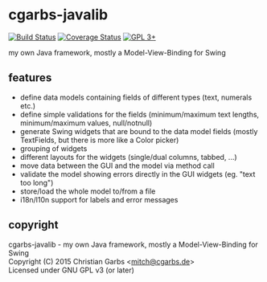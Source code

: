 cgarbs-javalib
==============
[![Build Status](https://travis-ci.org/mmitch/cgarbs-javalib.svg?branch=master)](https://travis-ci.org/mmitch/cgarbs-javali)
[![Coverage Status](https://codecov.io/github/mmitch/cgarbs-javalib/coverage.svg?branch=master)](https://codecov.io/github/mmitch/cgarbs-javalib?branch=master)
[![GPL 3+](https://img.shields.io/badge/license-GPL%203%2B-blue.svg)](http://www.gnu.org/licenses/gpl-3.0-standalone.html)

my own Java framework, mostly a Model-View-Binding for Swing

features
--------

* define data models containing fields of different types (text, numerals etc.)
* define simple validations for the fields (minimum/maximum text lengths, minimum/maximum values, null/notnull)
* generate Swing widgets that are bound to the data model fields (mostly TextFields, but there is more like a Color picker)
* grouping of widgets
* different layouts for the widgets (single/dual columns, tabbed, ...)
* move data between the GUI and the model via method call
* validate the model showing errors directly in the GUI widgets (eg. "text too long")
* store/load the whole model to/from a file
* i18n/l10n support for labels and error messages

copyright
---------
cgarbs-javalib - my own Java framework, mostly a Model-View-Binding for Swing  
Copyright (C) 2015  Christian Garbs <<mitch@cgarbs.de>>  
Licensed under GNU GPL v3 (or later)